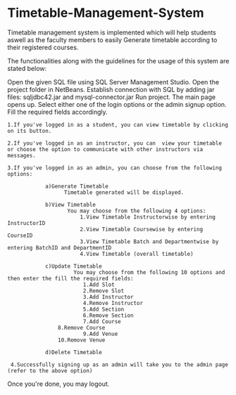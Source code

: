 # Timetable-Management-System
Timetable management system is implemented which will help students aswell as the faculty members to easily 
Generate timetable according to their registered courses. 

The functionalities along with the guidelines for the usage of this system are stated below: 


Open the given SQL file using SQL Server Management Studio.
Open the project folder in NetBeans.
Establish connection with SQL by adding jar files: sqljdbc42.jar and mysql-connector.jar
Run project. The main page opens up. 
Select either one of the login options or the admin signup option.
Fill the required fields accordingly.

    1.If you've logged in as a student, you can view timetable by clicking on its button.

    2.If you've logged in as an instructor, you can  view your timetable or choose the option to communicate with other instructors via messages.

    3.If you've logged in as an admin, you can choose from the following options:

                a)Generate Timetable
                      Timetable generated will be displayed.

                b)View Timetable
                       You may choose from the following 4 options:
                           1.View Timetable Instructorwise by entering InstructorID
                           2.View Timetable Coursewise by entering CourseID
                           3.View Timetable Batch and Departmentwise by entering BatchID and DepartmentID
                           4.View Timetable (overall timetable)

                c)Update Timetable
                         You may choose from the following 10 options and then enter the fill the required fields:
                            1.Add Slot
                            2.Remove Slot
                            3.Add Instructor
                            4.Remove Instructor
                            5.Add Section
                            6.Remove Section
                            7.Add Course
	          	    8.Remove Course
                            9.Add Venue
	          	    10.Remove Venue
		
                d)Delete Timetable

     4.Successfully signing up as an admin will take you to the admin page (refer to the above option)

Once you're done, you may logout.
